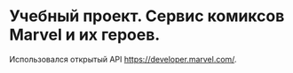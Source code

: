 # Учебный проект. Сервис комиксов Marvel и их героев.
Использовался открытый API https://developer.marvel.com/.
